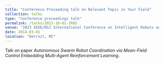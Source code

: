 ```yaml
---
title: "Conference Proceeding talk on Relevant Topic in Your Field"
collection: talks
type: "Conference proceedings talk"
permalink: /talks/2023-10-01-IROS
venue: "2023 IEEE/RSJ International Conference on Intelligent Robots and Systems (IROS)"
date: 2014-03-01
location: "Detroit, MI"
---
```


Talk on paper *Autonomous Swarm Robot Coordination via Mean-Field Control Embedding Multi-Agent Reinforcement Learning*.
